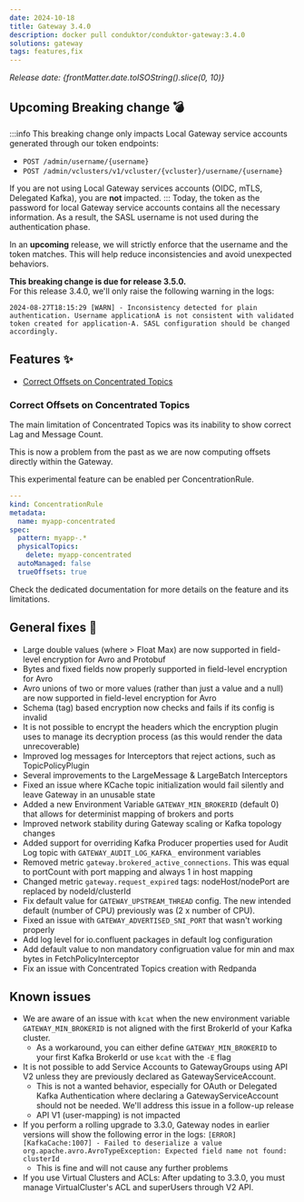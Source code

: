 ```yaml
---
date: 2024-10-18
title: Gateway 3.4.0
description: docker pull conduktor/conduktor-gateway:3.4.0
solutions: gateway
tags: features,fix
---
```


*Release date: {frontMatter.date.toISOString().slice(0, 10)}*

## Upcoming Breaking change 💣
:::info
This breaking change only impacts Local Gateway service accounts generated through our token endpoints:
- `POST /admin/username/{username}`
- `POST /admin/vclusters/v1/vcluster/{vcluster}/username/{username}`

If you are not using Local Gateway services accounts (OIDC, mTLS, Delegated Kafka), you are **not** impacted.
:::
Today, the token as the password for local Gateway service accounts contains all the necessary information. As a result, the SASL username is not used during the authentication phase.  

In an **upcoming** release, we will strictly enforce that the username and the token matches. This will help reduce inconsistencies and avoid unexpected behaviors.

**This breaking change is due for release 3.5.0.**   
For this release 3.4.0, we'll only raise the following warning in the logs:  
````
2024-08-27T18:15:29 [WARN] - Inconsistency detected for plain authentication. Username applicationA is not consistent with validated token created for application-A. SASL configuration should be changed accordingly.
````

## Features ✨

- [Correct Offsets on Concentrated Topics](#correct-offsets-on-concentrated-topics)

### Correct Offsets on Concentrated Topics

The main limitation of Concentrated Topics was its inability to show correct Lag and Message Count.  

This is now a problem from the past as we are now computing offsets directly within the Gateway.

This experimental feature can be enabled per ConcentrationRule.
````yaml
---
kind: ConcentrationRule
metadata:
  name: myapp-concentrated
spec:
  pattern: myapp-.*
  physicalTopics:
    delete: myapp-concentrated
  autoManaged: false
  trueOffsets: true
````

Check the dedicated documentation for more details on the feature and its limitations.


## General fixes 🔨

- Large double values (where > Float Max) are now supported in field-level encryption for Avro and Protobuf
- Bytes and fixed fields now properly supported in field-level encryption for Avro
- Avro unions of two or more values (rather than just a value and a null) are now supported in field-level encryption for Avro
- Schema (tag) based encryption now checks and fails if its config is invalid
- It is not possible to encrypt the headers which the encryption plugin uses to manage its decryption process (as this would render the data unrecoverable)
- Improved log messages for Interceptors that reject actions, such as TopicPolicyPlugin
- Several improvements to the LargeMessage & LargeBatch Interceptors
- Fixed an issue where KCache topic initialization would fail silently and leave Gateway in an unusable state
- Added a new Environment Variable `GATEWAY_MIN_BROKERID` (default 0) that allows for determinist mapping of brokers and ports
- Improved network stability during Gateway scaling or Kafka topology changes
- Added support for overriding Kafka Producer properties used for Audit Log topic with `GATEWAY_AUDIT_LOG_KAFKA_` environment variables
- Removed metric `gateway.brokered_active_connections`. This was equal to portCount with port mapping and always 1 in host mapping
- Changed metric `gateway.request_expired` tags: nodeHost/nodePort are replaced by nodeId/clusterId
- Fix default value for `GATEWAY_UPSTREAM_THREAD` config. The new intended default (number of CPU) previously was (2 x number of CPU).
- Fixed an issue with `GATEWAY_ADVERTISED_SNI_PORT` that wasn't working properly
- Add log level for io.confluent packages in default log configuration
- Add default value to non mandatory configruation value for min and max bytes in FetchPolicyInterceptor
- Fix an issue with Concentrated Topics creation with Redpanda

## Known issues
- We are aware of an issue with `kcat` when the new environment variable `GATEWAY_MIN_BROKERID` is not aligned with the first BrokerId of your Kafka cluster.
  - As a workaround, you can either define `GATEWAY_MIN_BROKERID` to your first Kafka BrokerId or use `kcat` with the `-E` flag
- It is not possible to add Service Accounts to GatewayGroups using API V2 unless they are previously declared as GatewayServiceAccount.
  - This is not a wanted behavior, especially for OAuth or Delegated Kafka Authentication where declaring a GatewayServiceAccount should not be needed. We'll address this issue in a follow-up release
  - API V1 (user-mapping) is not impacted
- If you perform a rolling upgrade to 3.3.0, Gateway nodes in earlier versions will show the following error in the logs: `[ERROR] [KafkaCache:1007] - Failed to deserialize a value org.apache.avro.AvroTypeException: Expected field name not found: clusterId`
  - This is fine and will not cause any further problems
- If you use Virtual Clusters and ACLs: After updating to 3.3.0, you must manage VirtualCluster's ACL and superUsers through V2 API. 
